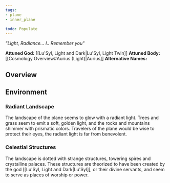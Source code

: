```yaml
---
tags:
- plane
- inner_plane

todo: Populate
---
```

*"Light, Radiance... I.. Remember you"*

**Attuned God:** [[Lu'Syl, Light and Dark|Lu'Syl, Light Twin]]
**Attuned Body:** [[Cosmology Overview#Aurius (Light)|Aurius]]
**Alternative Names:** 
## Overview
## Environment
### Radiant Landscape
The landscape of the plane seems to glow with a radiant light. Trees and grass seem to emit a soft, golden light, and the rocks and mountains shimmer with prismatic colors. Travelers of the plane would be wise to protect their eyes, the radiant light is far from benevolent.
### Celestial Structures
The landscape is dotted with strange structures, towering spires and crystalline palaces. These structures are theorized to have been created by the god [[Lu'Syl, Light and Dark|Lu'Syl]], or their divine servants, and seem to serve as places of worship or power.